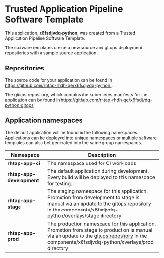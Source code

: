 # Trusted Application Pipeline Software Template

This application, **x6fsdjvdq-python**, was created from a Trusted Application Pipeline Software Template.

The software templates create a new source and gitops deployment repositories with a sample source application. 

## Repositories

The source code for your application can be found in [https://github.com/rhtap-rhdh-qe/x6fsdjvdq-python ](https://github.com/rhtap-rhdh-qe/x6fsdjvdq-python ).
 
The gitops repository, which contains the kubernetes manifests for the application can be found in 
[https://github.com/rhtap-rhdh-qe/x6fsdjvdq-python-gitops ](https://github.com/rhtap-rhdh-qe/x6fsdjvdq-python-gitops ) 

## Application namespaces 

The default application will be found in the following namespaces. Applications can be deployed into unique namespaces or multiple software templates can also bet generated into the same group namespaces.  

|  Namespace   |  Description   |  
| -------- | -------- |
| **rhtap-app-ci** | The namespace used for CI workloads |
| **rhtap-app-development** | The default application during development. Every build will be deployed to this namespace for testing. |
| **rhtap-app-stage** | The staging namespace for this application. Promotion from development to stage is manual via an update to the [gitops repository](https://github.com/rhtap-rhdh-qe/x6fsdjvdq-python-gitops ) in the components/x6fsdjvdq-python/overlays/stage directory |
| **rhtap-app-prod** | The production namespace for this application. Promotion from stage to production is manual via an update to the [gitops repository](https://github.com/rhtap-rhdh-qe/x6fsdjvdq-python-gitops ) in the components/x6fsdjvdq-python/overlays/prod directory |